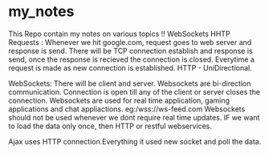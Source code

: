 # my_notes
This Repo contain my notes on various topics !!
WebSockets
HHTP Requests : Whenever we hit google.com, request goes to web server and response is send. There will be TCP connection establish and response is send, once the response is recieved the connection is closed. Everytime a request is made as new connection is established. HTTP - UniDirectional.

WebSockets: There will be client and server. Websockets are bi-direction communication. Connection is open till any of the client or server closes the connection. Websockets are used for real time application, gaming applications and chat appliactions. eg:/wss://ws-feed.com Websockets should not be used whenever we dont require real time updates. IF we want to load the data only once, then HTTP or restful webservices.

Ajax uses HTTP connection.Everything it used new socket and poll the data.
